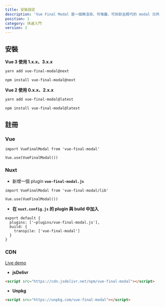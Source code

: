 ```yaml
---
title: 安裝設定
description: 'Vue Final Modal 是一個無渲染、可堆疊、可拆卸且輕巧的 modal 元件。'
position: 1
category: 快速入門
version: 2
---
```


## 安裝

**Vue 3 使用 <badge>1.x.x</badge>、<badge>3.x.x</badge>**

<code-group>
  <code-block label="Yarn" active>

```bash
yarn add vue-final-modal@next
```

  </code-block>
  <code-block label="NPM">

```bash
npm install vue-final-modal@next
```

  </code-block>
</code-group>

**Vue 2 使用 <badge>0.x.x</badge>、<badge>2.x.x</badge>**

<code-group>
  <code-block label="Yarn" active>

```bash
yarn add vue-final-modal@latest
```

  </code-block>
  <code-block label="NPM">

```bash
npm install vue-final-modal@latest
```

  </code-block>
</code-group>

## 註冊

### Vue

```js[main.js]
import VueFinalModal from 'vue-final-modal'

Vue.use(VueFinalModal())
```

### Nuxt

- 新增一個 plugin **`vue-final-modal.js`**

```js[plugins/vue-final-modal.js]
import VueFinalModal from 'vue-final-modal/lib'

Vue.use(VueFinalModal())
```

- **在 `nuxt.config.js` 的 plugin 與 build 中加入**

```js[nuxt.config.js]
export default {
  plugins: ['~plugins/vue-final-modal.js'],
  build: {
    transpile: ['vue-final-modal']
  }
}
```

### CDN

<alert>[Live demo](https://codepen.io/hunterliu1003/pen/ZEWoYeE)</alert>

- **jsDelivr**

```html
<script src="https://cdn.jsdelivr.net/npm/vue-final-modal"></script>
```

- **Unpkg**

```html
<script src="https://unpkg.com/vue-final-modal"></script>
```
